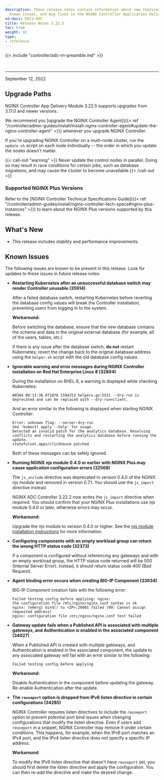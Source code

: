 ```yaml
---
description: These release notes contain information about new features, improvements,
  known issues, and bug fixes in the NGINX Controller Application Delivery Module.
nd-docs: DOCS-945
title: Release Notes 3.22.5
toc: true
weight: 92
type:
- reference
---
```


{{< include "controller/adc-rn-preamble.md" >}}

&nbsp;

---

September 12, 2022

## Upgrade Paths

NGINX Controller App Delivery Module 3.22.5 supports upgrades from 3.17.0 and newer versions.

We recommend you [upgrade the NGINX Controller Agent]({{< ref "/controller/admin-guides/install/install-nginx-controller-agent#update-the-nginx-controller-agent" >}}) whenever you upgrade NGINX Controller.

If you're upgrading NGINX Controller on a multi-node cluster, run the `update.sh` script on each node individually -- the order in which you update the nodes doesn't matter.

{{< call-out "warning" >}} Never update the control nodes in parallel. Doing so may result in race conditions for certain jobs, such as database migrations, and may cause the cluster to become unavailable.{{< /call-out >}}

### Supported NGINX Plus Versions

Refer to the [NGINX Controller Technical Specifications Guide]({{< ref "/controller/admin-guides/install/nginx-controller-tech-specs#nginx-plus-instances" >}}) to learn about the NGINX Plus versions supported by this release.

## What's New

- This release includes stability and performance improvements.

## Known Issues

The following issues are known to be present in this release. Look for updates to these issues in future release notes.

- **Restarting Kubernetes after an unsuccessful database switch may render Controller unusable (35914)**

  After a failed database switch, restarting Kubernetes before reverting the database config values will break the Controller installation, preventing users from logging in to the system.

  **Workaround:**

  Before switching the database, ensure that the new database contains the schema and data in the original external database (for example, all of the users, tables, etc.)

  If there is any issue after the database switch, **do not** restart Kubernetes; revert the change back to the original database address using the `helper.sh` script with the old database config values.


- **Ignorable warning and error messages during NGINX Controller installation on Red Hat Enterprise Linux 8 (32804)**

  During the installation on RHEL 8, a warning is displayed while checking Kubernetes:

  ```none
  W0304 00:13:38.871876 1594252 helpers.go:553] --dry-run is deprecated and can be replaced with --dry-run=client.
  ```

  And an error similar to the following is displayed when starting NGINX Controller:

  ```none
  Error: unknown flag: --server-dry-run
  See 'kubectl apply --help' for usage.
  Detected an invalid patch for the analytics database. Resolving conflicts and restarting the analytics database before running the update.
  statefulset.apps/clickhouse patched
  ```

  Both of these messages can be safely ignored.

- **Running NGINX njs module 0.4.0 or earlier with NGINX Plus may cause application configuration errors (32568)**

  The `js_include` directive was deprecated in version 0.4.0 of the NGINX njs module and removed in version 0.7.1. You should use the `js_import` directive instead.

  NGINX ADC Controller 3.22.2 now writes the `js_import` directive when required. You should confirm that your NGINX Plus installations use njs module 0.4.0 or later, otherwise errors may occur.

  **Workaround:**

  Upgrade the njs module to version 0.4.0 or higher. See the [njs module installation instructions](https://nginx.org/en/docs/njs/install.html) for more information.

- **Configuring components with an empty workload group can return the wrong HTTP status code (32373)**

  If a component is configured without referencing any gateways and with an empty workload group, the HTTP status code returned will be 500 (Internal Server Error).  Instead, it should return status code 400 (Bad Request).

- **Agent binding error occurs when creating BIG-IP Component (33934)**

  BIG-IP Component creation fails with the following error:

  ```none
  Failed testing config before applying: nginx:
  the configuration file /etc/nginx/nginx.conf syntax is ok
  nginx: [emerg] bind() to <IP>:20001 failed (99: Cannot assign requested address)
  nginx: configuration file /etc/nginx/nginx.conf test failed
  ```

- **Gateway update fails when a Published API is associated with multiple gateways, and Authentication is enabled in the associated component (34027)**

  When a Published API is created with multiple gateways, and Authentication is enabled in the associated component, the update to any associated gateway will fail with an error similar to the following:

  ```none
  Failed testing config before applying
  ```

  **Workaround:**

  Disable Authentication in the component before updating the gateway. Re-enable Authentication after the update.

- **The `reuseport` option is dropped from IPv6 listen directive in certain configurations (34285)**

  NGINX Controller requires listen directives to include the `reuseport` option to prevent potential port bind issues when changing configurations that modify the listen directive. Even if users add `reuseport` in a snippet, NGINX Controller may remove it under certain conditions. This happens, for example, when the IPv6 port matches an IPv4 port, and the IPv4 listen directive does not specify a specific IP address.

  **Workaround**:

  To modify the IPv6 listen directive that doesn't have `reuseport` set, you should first delete the listen directive and apply the configuration. You can then re-add the directive and make the desired change.


